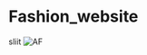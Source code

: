 # Fashion_website
 sliit
![AF](https://user-images.githubusercontent.com/74712552/208308359-2b7f4b8d-1e2b-4500-a435-92cfb1f45f3e.png)
